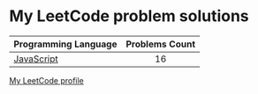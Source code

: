 # My LeetCode problem solutions

|    Programming Language  |    Problems Count  | 
|----------|:-------------:|
| [JavaScript](https://github.com/nikitapozdeev/programming-problems/tree/master/leetcode/javascript) | 16 | 


[My LeetCode profile](https://leetcode.com/crabn3bula/)
